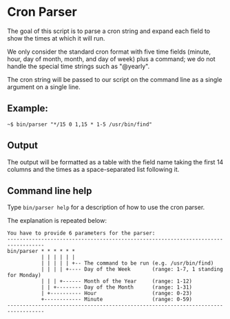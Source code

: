 # Cron Parser

The goal of this script is to parse a cron string and expand each field to show the 
times at which it will run. 

We only consider the standard cron format with five time fields (minute, hour, day of 
month, month, and day of week) plus a command; we do not handle the special time 
strings such as "@yearly".

The cron string will be passed to our script on the command line as a single argument on
a single line. 

## Example:
```
~$ bin/parser "*/15 0 1,15 * 1-5 /usr/bin/find"
```
## Output 

The output will be formatted as a table with the field name taking the first 14 columns and
the times as a space-separated list following it.

## Command line help 

Type `bin/parser help` for a description of how to use the cron parser. 

The explanation is repeated below:
```
You have to provide 6 parameters for the parser:
----------------------------------------------------------------------------------
bin/parser * * * * * *
           | | | | | |
           | | | | | +-- The command to be run (e.g. /usr/bin/find)
           | | | | +---- Day of the Week       (range: 1-7, 1 standing for Monday)
           | | | +------ Month of the Year     (range: 1-12)
           | | +-------- Day of the Month      (range: 1-31)
           | +---------- Hour                  (range: 0-23)
           +------------ Minute                (range: 0-59)
----------------------------------------------------------------------------------
```
